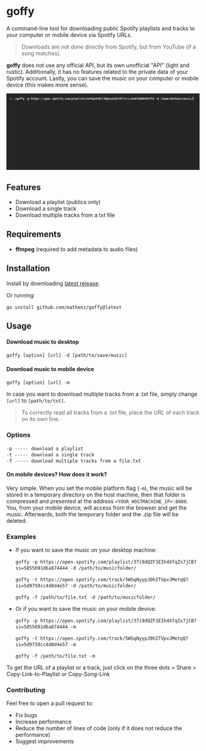 # goffy

A command-line tool for downloading public Spotify playlists and tracks to your computer or mobile device via Spotify URLs.

> Downloads are not done directly from Spotify, but from YouTube (if a song matches).

**goffy** does not use any official API, but its own unofficial "API" (light and rustic). Additionally, it has no features related to the private data of your Spotify account. Lastly, you can save the music on your computer or mobile device (this makes more sense).

![Alt text](/examples/p_example.gif)

## Features

- Download a playlist (publics only)
- Download a single track
- Download multiple tracks from a txt file

## Requirements

* **ffmpeg** (required to add metadata to audio files)

## Installation
Install by downloading [latest release](https://github.com/mathenz/goffy/releases/tag/v1.0.3).

Or running:
```
go install github.com/mathenz/goffy@latest
```

## Usage

#### Download music to desktop
```
goffy [option] [url] -d [path/to/save/music]
```
#### Download music to mobile device
```
goffy [option] [url] -m
```

In case you want to download multiple tracks from a .txt file, simply change ```[url]``` to ```[path/to/txt]```.
> To correctly read all tracks from a .txt file, place the URL of each track on its own line.


### Options

```
-p ----- download a playlist
-t ----- download a single track
-f ----- download multiple tracks from a file.txt
```
#### On mobile devices? How does it work?

Very simple. When you set the mobile platform flag (```-m```), the music will be stored in a temporary directory on the host machine, then that folder is compressed and presented at the address ```<YOUR_HOSTMACHINE_IP>:8080```. You, from your mobile device, will access from the browser and get the music. Afterwards, both the temporary folder and the .zip file will be deleted.


### Examples

- If you want to save the music on your desktop machine:
   > 
   ```
   goffy -p https://open.spotify.com/playlist/37i9dQZF1EIh4XfqZs7jCB?si=5855691d6a874444 -d /path/to/musicfolder/
   ```
   ```
   goffy -t https://open.spotify.com/track/5WSqNyypJ0hITVpvJMetqQ?si=5d9759cc4d8d4e57 -d /path/to/musicfolder/
   ```
   ```
   goffy -f /path/to/file.txt -d /path/to/musicfolder/
   ```
   >
- Or if you want to save the music on your mobile device:
   > 
   ```
   goffy -p https://open.spotify.com/playlist/37i9dQZF1EIh4XfqZs7jCB?si=5855691d6a874444 -m
   ```
   ```
   goffy -t https://open.spotify.com/track/5WSqNyypJ0hITVpvJMetqQ?si=5d9759cc4d8d4e57 -m
   ```
   ```
   goffy -f /path/to/file.txt -m
   ```
   >


To get the URL of a playlist or a track, just click on the three dots > Share > Copy-Link-to-Playlist or Copy-Song-Link

### Contributing

Feel free to open a pull request to:

* Fix bugs
* Increase performance
* Reduce the number of lines of code (only if it does not reduce the performance)
* Suggest improvements
